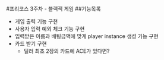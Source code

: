 #프리코스 3주차 - 블랙잭 게임
##기능목록
* 게임 출력 기능 구현 
* 사용자 입력 예외 체크 기능 구현
* 입력받은 이름과 배팅금액에 맞게 player instance 생성 기능 구현
* 카드 받기 구현
    * 딜러 최초 2장의 카드에 ACE가 있다면?
    